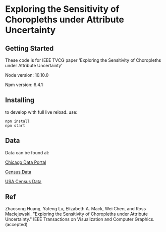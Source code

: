 # Exploring the Sensitivity of Choropleths under Attribute Uncertainty


## Getting Started

These code is for IEEE TVCG paper 'Exploring the Sensitivity of Choropleths under Attribute Uncertainty'

Node version: 10.10.0

Npm version: 6.4.1

## Installing
to develop with full live reload. use:
```
npm install
npm start 
```


## Data
Data can be found at:

[Chicago Data Portal](https://data.cityofchicago.org/) 

[Census Data](https://www.census.gov/) 

[USA Census Data](https://geodacenter.github.io/data-and-lab//county_election_2012_2016-variables/)

## Ref
Zhaosong Huang, Yafeng Lu, Elizabeth A. Mack, Wei Chen, and Ross Maciejewski. "Exploring the Sensitivity of Choropleths under Attribute Uncertainty." IEEE Transactions on Visualization and Computer Graphics. (accepted)
